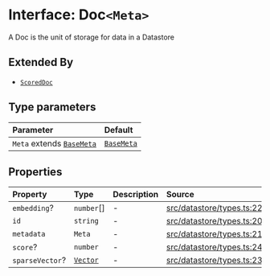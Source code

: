 # Interface: Doc`<Meta>`

A Doc is the unit of storage for data in a Datastore

## Extended By

- [`ScoredDoc`](ScoredDoc.md)

## Type parameters

| Parameter | Default |
| :------ | :------ |
| `Meta` extends [`BaseMeta`](../type-aliases/BaseMeta.md) | [`BaseMeta`](../type-aliases/BaseMeta.md) |

## Properties

| Property | Type | Description | Source |
| :------ | :------ | :------ | :------ |
| `embedding`? | `number`[] | - | [src/datastore/types.ts:22](https://github.com/dexaai/llm-tools/blob/98f7fd5/src/datastore/types.ts#L22) |
| `id` | `string` | - | [src/datastore/types.ts:20](https://github.com/dexaai/llm-tools/blob/98f7fd5/src/datastore/types.ts#L20) |
| `metadata` | `Meta` | - | [src/datastore/types.ts:21](https://github.com/dexaai/llm-tools/blob/98f7fd5/src/datastore/types.ts#L21) |
| `score`? | `number` | - | [src/datastore/types.ts:24](https://github.com/dexaai/llm-tools/blob/98f7fd5/src/datastore/types.ts#L24) |
| `sparseVector`? | [`Vector`](../../Model/namespaces/SparseVector/type-aliases/Vector.md) | - | [src/datastore/types.ts:23](https://github.com/dexaai/llm-tools/blob/98f7fd5/src/datastore/types.ts#L23) |
